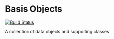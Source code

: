 Basis Objects
====
[![Build Status](https://travis-ci.org/basisframework/objects.svg)](https://travis-ci.org/basisframework/objects)

A collection of data objects and supporting classes